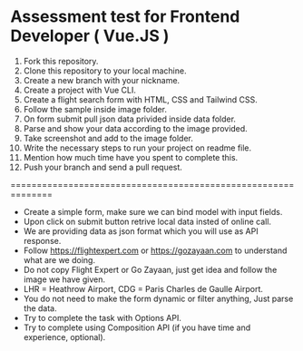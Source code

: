 # Assessment test for Frontend Developer ( Vue.JS )

1. Fork this repository.
2. Clone this repository to your local machine.
3. Create a new branch with your nickname.
4. Create a project with Vue CLI.
5. Create a flight search form with HTML, CSS and Tailwind CSS.
6. Follow the sample inside image folder.
7. On form submit pull json data privided inside data folder.
8. Parse and show your data according to the image provided.
9. Take screenshot and add to the image folder.
10. Write the necessary steps to run your project on readme file.
11. Mention how much time have you spent to complete this.
12. Push your branch and send a pull request.

==============================================================

-   Create a simple form, make sure we can bind model with input fields.
-   Upon click on submit button retrive local data insted of online call.
-   We are providing data as json format which you will use as API response.
-   Follow https://flightexpert.com or https://gozayaan.com to understand what are we doing.
-   Do not copy Flight Expert or Go Zayaan, just get idea and follow the image we have given.
-   LHR = Heathrow Airport, CDG = Paris Charles de Gaulle Airport.
-   You do not need to make the form dynamic or filter anything, Just parse the data.
-   Try to complete the task with Options API.
-   Try to complete using Composition API (if you have time and experience, optional).
